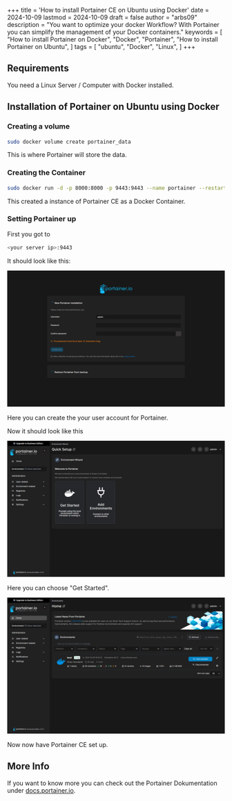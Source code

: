 +++
title = 'How to install Portainer CE on Ubuntu using Docker'
date = 2024-10-09
lastmod = 2024-10-09
draft = false
author = "arbs09"
description = "You want to optimize your docker Workflow? With Portainer you can simplify the management of your Docker containers."
keywords = [
    "How to install Portainer on Docker",
    "Docker",
    "Portainer",
    "How to install Portainer on Ubuntu",
]
tags = [
    "ubuntu",
    "Docker",
    "Linux",
]
+++

## Requirements

You need a Linux Server / Computer with Docker installed.

## Installation of Portainer on Ubuntu using Docker

### Creating a volume

```bash
sudo docker volume create portainer_data
```

This is where Portainer will store the data.

### Creating the Container

```bash
sudo docker run -d -p 8000:8000 -p 9443:9443 --name portainer --restart=always -v /var/run/docker.sock:/var/run/docker.sock -v portainer_data:/data portainer/portainer-ce:latest
```

This created a instance of Portainer CE as a Docker Container.

### Setting Portainer up

First you got to

```bash
<your server ip>:9443
```

It should look like this:

![setup screen of Portainer](setup.png)

Here you can create the your user account for Portainer.

Now it should look like this

![connect screen in Portainer](connect.png)

Here you can choose "Get Started".

![final](final.png)

Now now have Portainer CE set up.

## More Info

If you want to know more you can check out the Portainer Dokumentation under [docs.portainer.io](https://docs.portainer.io/).
